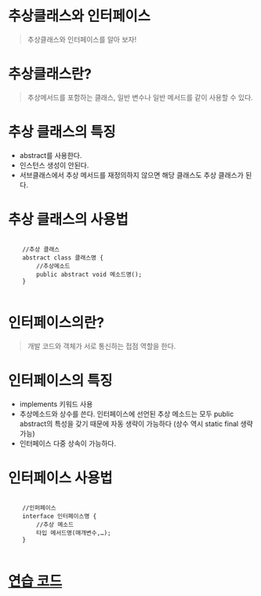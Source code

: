 # 추상클래스와 인터페이스
> 추상클래스와 인터페이스를 알아 보자!

# 추상클래스란?
> 추상메서드를 포함하는 클래스, 일반 변수나 일반 메서드를 같이 사용할 수 있다. 

# 추상 클래스의 특징
+ abstract를 사용한다.
+ 인스턴스 생성이 안된다.
+ 서브클래스에서 추상 메서드를 재정의하지 않으면 해당 클래스도 추상 클래스가 된다.

# 추상 클래스의 사용법
<pre>
<code>
	//추상 클래스
	abstract class 클래스명 {
		//추상메소드
		public abstract void 메소드명();
	}
</code>
</pre>

# 인터페이스의란?
> 개발 코드와 객체가 서로 통신하는 접점 역할을 한다.

# 인터페이스의 특징
+ implements 키워드 사용
+ 추상메소드와 상수를 쓴다. 인터페이스에 선언된 추상 메소드는 모두 public abstract의 특성을 갖기 때문에 자동 생략이 가능하다 (상수 역시 static final 생략 가능)
+ 인터페이스 다중 상속이 가능하다.


# 인터페이스 사용법
<pre>
<code>
	//인퍼페이스
	interface 인터페이스명 {
		//추상 메소드
		타입 메서드명(매개변수,…);
	}
</code>
</pre>

# [연습 코드](https://github.com/gongcha34/TIL/tree/master/11.%20Abstract%2C%20Interface/src)
